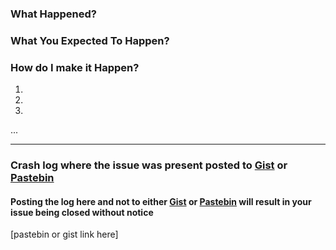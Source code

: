 ### What Happened?



### What You Expected To Happen?



### How do I make it Happen?

1.
2.
3.
...

____
### Crash log where the issue was present posted to [Gist][1] or [Pastebin][2]
#### Posting the log here and not to either [Gist][1] or [Pastebin][2] will result in your issue being closed without notice

[pastebin or gist link here]


[1]:(https://gist.github.com/)
[2]:(http://pastebin.com/)
